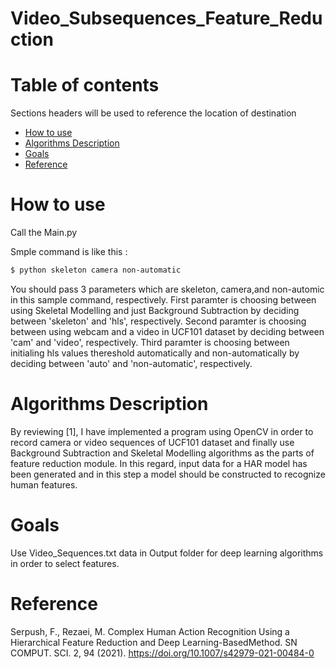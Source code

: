 # Video_Subsequences_Feature_Reduction

# Table of contents
Sections headers will be used to reference the location of destination
- [How to use](#How-to-use)
- [Algorithms Description](#Algorithms-Description)
- [Goals](#Goals)
- [Reference](#Reference)


# How to use
Call the Main.py

Smple command is like this :

```bash
$ python skeleton camera non-automatic
```
You should pass 3 parameters which are skeleton, camera,and non-automic in this sample command, respectively. 
First paramter is choosing between using Skeletal Modelling and just Background Subtraction by deciding between 'skeleton' and 'hls', respectively.
Second paramter is choosing between using webcam and a video in UCF101 dataset by deciding between 'cam' and 'video', respectively.
Third paramter is choosing between initialing hls values thereshold automatically and non-automatically by deciding between 'auto' and 'non-automatic', respectively.

# Algorithms Description
By reviewing [1], I have implemented a program using OpenCV in order to record camera or video sequences of UCF101 dataset and finally use Background Subtraction
and Skeletal Modelling algorithms as the parts of feature reduction module. In this regard, input data for a HAR model has been generated and in this step a model
should be constructed to recognize human features.


# Goals
Use Video_Sequences.txt data in Output folder for deep learning algorithms in order to select features.


# Reference
Serpush, F., Rezaei, M. Complex Human Action Recognition Using a Hierarchical Feature Reduction and Deep Learning-BasedMethod. SN COMPUT. SCI. 2, 94 (2021).
https://doi.org/10.1007/s42979-021-00484-0
